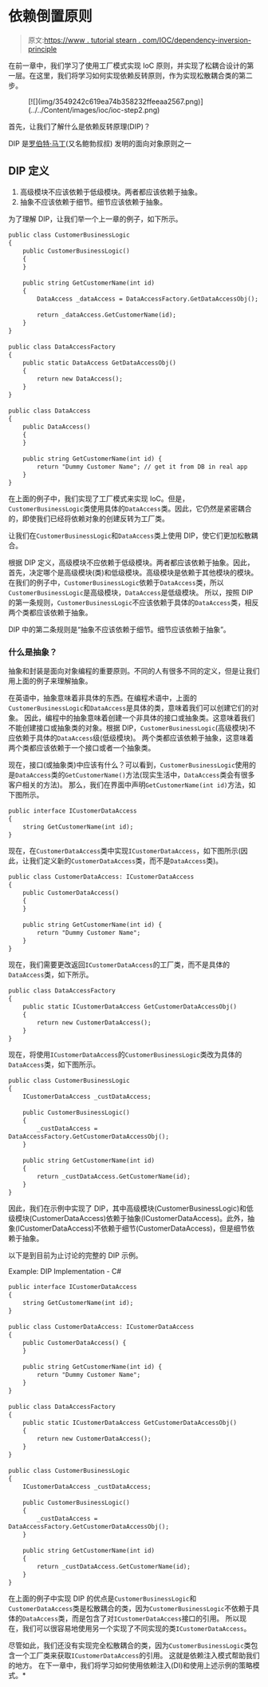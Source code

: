 # 依赖倒置原则

> 原文:[https://www . tutorial stearn . com/IOC/dependency-inversion-principle](https://www.tutorialsteacher.com/ioc/dependency-inversion-principle)

在前一章中，我们学习了使用工厂模式实现 IoC 原则，并实现了松耦合设计的第一层。在这里，我们将学习如何实现依赖反转原则，作为实现松散耦合类的第二步。

<figure>[![](img/3549242c619ea74b358232ffeeaa2567.png)](../../Content/images/ioc/ioc-step2.png)</figure>

首先，让我们了解什么是依赖反转原理(DIP)？

DIP 是[罗伯特·马丁](https://en.wikipedia.org/wiki/Robert_Cecil_Martin)(又名鲍勃叔叔) 发明的面向对象原则之一

## DIP 定义

1.  高级模块不应该依赖于低级模块。两者都应该依赖于抽象。
2.  抽象不应该依赖于细节。细节应该依赖于抽象。

为了理解 DIP，让我们举一个上一章的例子，如下所示。

```
public class CustomerBusinessLogic
{
    public CustomerBusinessLogic()
    {
    }

    public string GetCustomerName(int id)
    {
        DataAccess _dataAccess = DataAccessFactory.GetDataAccessObj();

        return _dataAccess.GetCustomerName(id);
    }
}

public class DataAccessFactory
{
    public static DataAccess GetDataAccessObj() 
    {
        return new DataAccess();
    }
}

public class DataAccess
{
    public DataAccess()
    {
    }

    public string GetCustomerName(int id) {
        return "Dummy Customer Name"; // get it from DB in real app
    }
} 
```

在上面的例子中，我们实现了工厂模式来实现 IoC。但是，`CustomerBusinessLogic`类使用具体的`DataAccess`类。因此，它仍然是紧密耦合的，即使我们已经将依赖对象的创建反转为工厂类。

让我们在`CustomerBusinessLogic`和`DataAccess`类上使用 DIP，使它们更加松散耦合。

根据 DIP 定义，高级模块不应依赖于低级模块。两者都应该依赖于抽象。因此，首先，决定哪个是高级模块(类)和低级模块。高级模块是依赖于其他模块的模块。在我们的例子中，`CustomerBusinessLogic`依赖于`DataAccess`类，所以`CustomerBusinessLogic`是高级模块，`DataAccess`是低级模块。 所以，按照 DIP 的第一条规则，`CustomerBusinessLogic`不应该依赖于具体的`DataAccess`类，相反两个类都应该依赖于抽象。

DIP 中的第二条规则是“抽象不应该依赖于细节。细节应该依赖于抽象”。

### 什么是抽象？

抽象和封装是面向对象编程的重要原则。不同的人有很多不同的定义，但是让我们用上面的例子来理解抽象。

在英语中，抽象意味着非具体的东西。在编程术语中，上面的`CustomerBusinessLogic`和`DataAccess`是具体的类，意味着我们可以创建它们的对象。 因此，编程中的抽象意味着创建一个非具体的接口或抽象类。这意味着我们不能创建接口或抽象类的对象。根据 DIP，`CustomerBusinessLogic`(高级模块)不应依赖于具体的`DataAccess`级(低级模块)。 两个类都应该依赖于抽象，这意味着两个类都应该依赖于一个接口或者一个抽象类。

现在，接口(或抽象类)中应该有什么？可以看到，`CustomerBusinessLogic`使用的是`DataAccess`类的`GetCustomerName()`方法(现实生活中，`DataAccess`类会有很多客户相关的方法)。 那么，我们在界面中声明`GetCustomerName(int id)`方法，如下图所示。

```
public interface ICustomerDataAccess
{
    string GetCustomerName(int id);
} 
```

现在，在`CustomerDataAccess`类中实现`ICustomerDataAccess`，如下图所示(因此，让我们定义新的`CustomerDataAccess`类，而不是`DataAccess`类)。

```
public class CustomerDataAccess: ICustomerDataAccess
{
    public CustomerDataAccess()
    {
    }

    public string GetCustomerName(int id) {
        return "Dummy Customer Name";        
    }
} 
```

现在，我们需要更改返回`ICustomerDataAccess`的工厂类，而不是具体的`DataAccess`类，如下所示。

```
public class DataAccessFactory
{
    public static ICustomerDataAccess GetCustomerDataAccessObj() 
    {
        return new CustomerDataAccess();
    }
} 
```

现在，将使用`ICustomerDataAccess`的`CustomerBusinessLogic`类改为具体的`DataAccess`类，如下图所示。

```
public class CustomerBusinessLogic
{
    ICustomerDataAccess _custDataAccess;

    public CustomerBusinessLogic()
    {
        _custDataAccess = DataAccessFactory.GetCustomerDataAccessObj();
    }

    public string GetCustomerName(int id)
    {
        return _custDataAccess.GetCustomerName(id);
    }
} 
```

因此，我们在示例中实现了 DIP，其中高级模块(CustomerBusinessLogic)和低级模块(CustomerDataAccess)依赖于抽象(ICustomerDataAccess)。此外，抽象(ICustomerDataAccess)不依赖于细节(CustomerDataAccess)，但是细节依赖于抽象。

以下是到目前为止讨论的完整的 DIP 示例。

Example: DIP Implementation - C# 

```
public interface ICustomerDataAccess
{
    string GetCustomerName(int id);
}

public class CustomerDataAccess: ICustomerDataAccess
{
    public CustomerDataAccess() {
    }

    public string GetCustomerName(int id) {
        return "Dummy Customer Name";        
    }
}

public class DataAccessFactory
{
    public static ICustomerDataAccess GetCustomerDataAccessObj() 
    {
        return new CustomerDataAccess();
    }
}

public class CustomerBusinessLogic
{
    ICustomerDataAccess _custDataAccess;

    public CustomerBusinessLogic()
    {
        _custDataAccess = DataAccessFactory.GetCustomerDataAccessObj();
    }

    public string GetCustomerName(int id)
    {
        return _custDataAccess.GetCustomerName(id);
    }
} 
```

在上面的例子中实现 DIP 的优点是`CustomerBusinessLogic`和`CustomerDataAccess`类是松散耦合的类，因为`CustomerBusinessLogic`不依赖于具体的`DataAccess`类，而是包含了对`ICustomerDataAccess`接口的引用。 所以现在，我们可以很容易地使用另一个实现了不同实现的类`ICustomerDataAccess`。

尽管如此，我们还没有实现完全松散耦合的类，因为`CustomerBusinessLogic`类包含一个工厂类来获取`ICustomerDataAccess`的引用。 这就是依赖注入模式帮助我们的地方。 在下一章中，我们将学习如何使用依赖注入(DI)和使用上述示例的策略模式。*